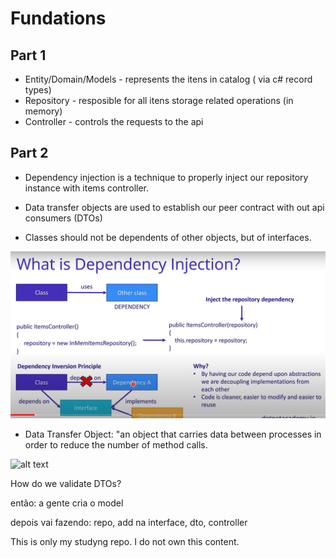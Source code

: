 # Fundations

## Part 1

* Entity/Domain/Models - represents the itens in catalog ( via c# record types)
* Repository - resposible for all itens storage related operations (in memory)
* Controller - controls the requests to the api

## Part 2

* Dependency injection is a technique to properly inject our
repository instance with items controller.

* Data transfer objects are used to establish our peer contract with 
out api consumers (DTOs)

* Classes should not be dependents of other objects, but of interfaces.

![alt text](./img/1.png)

* Data Transfer Object: "an object that carries data between processes in order to reduce the number of method calls.

![alt text](https://martinfowler.com/eaaCatalog/dtoSketch.gif)

How do we validate DTOs?

então: a gente cria o model

depois vai fazendo: repo, add na interface, dto, controller

This is only my studyng repo. I do not own this content.

